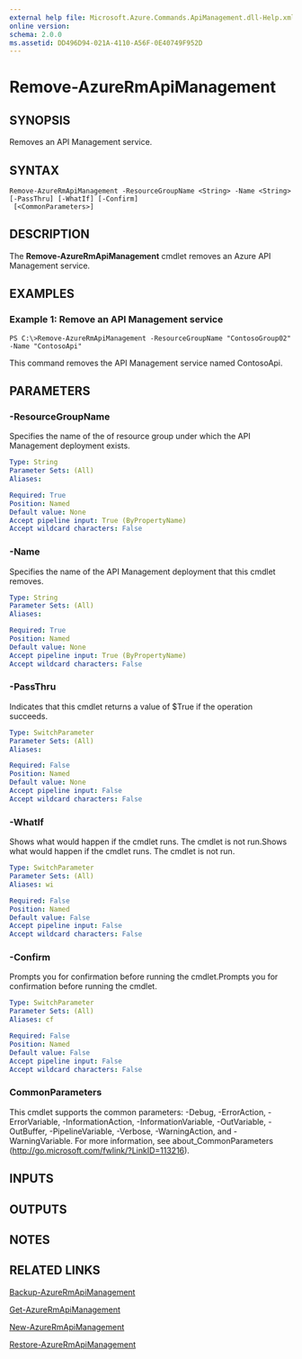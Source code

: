```yaml
---
external help file: Microsoft.Azure.Commands.ApiManagement.dll-Help.xml
online version: 
schema: 2.0.0
ms.assetid: DD496D94-021A-4110-A56F-0E40749F952D
---
```


# Remove-AzureRmApiManagement

## SYNOPSIS
Removes an API Management service.

## SYNTAX

```
Remove-AzureRmApiManagement -ResourceGroupName <String> -Name <String> [-PassThru] [-WhatIf] [-Confirm]
 [<CommonParameters>]
```

## DESCRIPTION
The **Remove-AzureRmApiManagement** cmdlet removes an Azure API Management service.

## EXAMPLES

### Example 1: Remove an API Management service
```
PS C:\>Remove-AzureRmApiManagement -ResourceGroupName "ContosoGroup02" -Name "ContosoApi"
```

This command removes the API Management service named ContosoApi.

## PARAMETERS

### -ResourceGroupName
Specifies the name of the of resource group under which the API Management deployment exists.

```yaml
Type: String
Parameter Sets: (All)
Aliases: 

Required: True
Position: Named
Default value: None
Accept pipeline input: True (ByPropertyName)
Accept wildcard characters: False
```

### -Name
Specifies the name of the API Management deployment that this cmdlet removes.

```yaml
Type: String
Parameter Sets: (All)
Aliases: 

Required: True
Position: Named
Default value: None
Accept pipeline input: True (ByPropertyName)
Accept wildcard characters: False
```

### -PassThru
Indicates that this cmdlet returns a value of $True if the operation succeeds.

```yaml
Type: SwitchParameter
Parameter Sets: (All)
Aliases: 

Required: False
Position: Named
Default value: None
Accept pipeline input: False
Accept wildcard characters: False
```

### -WhatIf
Shows what would happen if the cmdlet runs.
The cmdlet is not run.Shows what would happen if the cmdlet runs.
The cmdlet is not run.

```yaml
Type: SwitchParameter
Parameter Sets: (All)
Aliases: wi

Required: False
Position: Named
Default value: False
Accept pipeline input: False
Accept wildcard characters: False
```

### -Confirm
Prompts you for confirmation before running the cmdlet.Prompts you for confirmation before running the cmdlet.

```yaml
Type: SwitchParameter
Parameter Sets: (All)
Aliases: cf

Required: False
Position: Named
Default value: False
Accept pipeline input: False
Accept wildcard characters: False
```

### CommonParameters
This cmdlet supports the common parameters: -Debug, -ErrorAction, -ErrorVariable, -InformationAction, -InformationVariable, -OutVariable, -OutBuffer, -PipelineVariable, -Verbose, -WarningAction, and -WarningVariable. For more information, see about_CommonParameters (http://go.microsoft.com/fwlink/?LinkID=113216).

## INPUTS

## OUTPUTS

## NOTES

## RELATED LINKS

[Backup-AzureRmApiManagement](./Backup-AzureRmApiManagement.md)

[Get-AzureRmApiManagement](./Get-AzureRmApiManagement.md)

[New-AzureRmApiManagement](./New-AzureRmApiManagement.md)

[Restore-AzureRmApiManagement](./Restore-AzureRmApiManagement.md)


